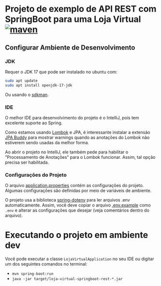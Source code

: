 # Projeto de exemplo de API REST com SpringBoot para uma Loja Virtual  [![maven](https://github.com/manoelcampos/loja-virtual-springboot-rest/actions/workflows/build.yml/badge.svg)](https://github.com/manoelcampos/loja-virtual-springboot-rest/actions/workflows/build.yml)

## Configurar Ambiente de Desenvolvimento

### JDK

Requer o JDK 17 que pode ser instalado no ubuntu com:

```bash
sudo apt update
sudo apt install openjdk-17-jdk
```

Ou usando o [sdkman](http://sdkman.io).

### IDE

O melhor IDE para desenvolvimento do projeto é o IntelliJ, pois tem excelente suporte ao Spring.

Como estamos usando [Lombok](http://projectlombok.org) e JPA, é interessante instalar a extensão [JPA Buddy](https://plugins.jetbrains.com/plugin/15075-jpa-buddy) para mostrar warnings quando as anotações do Lombok não estiverem sendo usadas da melhor forma.

Ao abrir o projeto no IntelliJ, ele também pede para habilitar o "Processamento de Anotações" para o Lombok funcionar. 
Assim, tal opção precisa ser habilitada.

### Configurações do Projeto

O arquivo [application.properties](src/main/resources/application.properties) contém as configurações do projeto.
Algumas configurações são definidas por meio de variáveis de ambiente.

O projeto usa a biblioteca [spring-dotenv](https://github.com/paulschwarz/spring-dotenv) para ler arquivos .env automaticamente.
Assim, você deve copiar o arquivo [.env.example](.env.example) como `.env` e alterar as configurações que desejar
(veja comentários dentro do arquivo).

# Executando o projeto em ambiente dev

Você pode executar a classe `LojaVirtualApplication` no seu IDE ou digitar um dos seguintes comandos no terminal:

- `mvn spring-boot:run`
- `java -jar target/loja-virtual-springboot-rest-*.jar`
